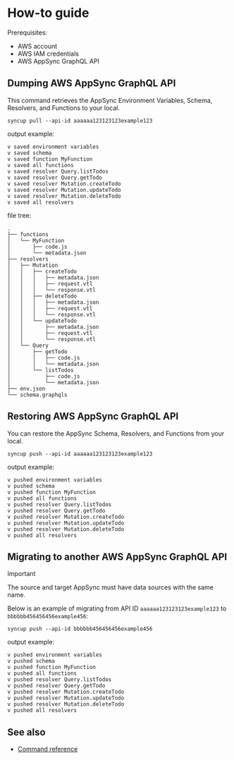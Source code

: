 # How-to guide

Prerequisites:

- AWS account
- AWS IAM credentials
- AWS AppSync GraphQL API

## Dumping AWS AppSync GraphQL API

This command retrieves the AppSync Environment Variables, Schema, Resolvers, and Functions to your local.

```shell
syncup pull --api-id aaaaaa123123123example123
```

output example:

```text
v saved environment variables
v saved schema
v saved function MyFunction
v saved all functions
v saved resolver Query.listTodos
v saved resolver Query.getTodo
v saved resolver Mutation.createTodo
v saved resolver Mutation.updateTodo
v saved resolver Mutation.deleteTodo
v saved all resolvers
```

file tree:

```text
.
├── functions
│   └── MyFunction
│       ├── code.js
│       └── metadata.json
├── resolvers
│   ├── Mutation
│   │   ├── createTodo
│   │   │   ├── metadata.json
│   │   │   ├── request.vtl
│   │   │   └── response.vtl
│   │   ├── deleteTodo
│   │   │   ├── metadata.json
│   │   │   ├── request.vtl
│   │   │   └── response.vtl
│   │   └── updateTodo
│   │       ├── metadata.json
│   │       ├── request.vtl
│   │       └── response.vtl
│   └── Query
│       ├── getTodo
│       │   ├── code.js
│       │   └── metadata.json
│       └── listTodos
│           ├── code.js
│           └── metadata.json
├── env.json
└── schema.graphqls
```

## Restoring AWS AppSync GraphQL API

You can restore the AppSync Schema, Resolvers, and Functions from your local.

```shell
syncup push --api-id aaaaaa123123123example123
```

output example:

```text
v pushed environment variables
v pushed schema
v pushed function MyFunction
v pushed all functions
v pushed resolver Query.listTodos
v pushed resolver Query.getTodo
v pushed resolver Mutation.createTodo
v pushed resolver Mutation.updateTodo
v pushed resolver Mutation.deleteTodo
v pushed all resolvers
```

## Migrating to another AWS AppSync GraphQL API

> [!IMPORTANT]
> The source and target AppSync must have data sources with the same name.

Below is an example of migrating from API ID `aaaaaa123123123example123` to `bbbbbb456456456example456`:

```shell
syncup push --api-id bbbbbb456456456example456
```

output example:

```text
v pushed environment variables
v pushed schema
v pushed function MyFunction
v pushed all functions
v pushed resolver Query.listTodos
v pushed resolver Query.getTodo
v pushed resolver Mutation.createTodo
v pushed resolver Mutation.updateTodo
v pushed resolver Mutation.deleteTodo
v pushed all resolvers
```

## See also

- [Command reference](./reference/README.md)
